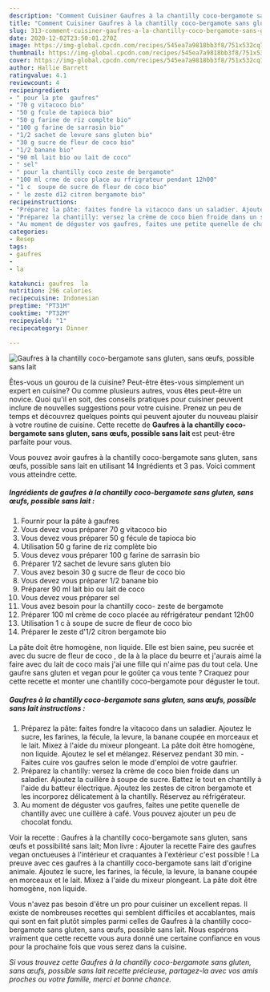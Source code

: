 ```yaml
---
description: "Comment Cuisiner Gaufres à la chantilly coco-bergamote sans gluten, sans œufs, possible sans lait"
title: "Comment Cuisiner Gaufres à la chantilly coco-bergamote sans gluten, sans œufs, possible sans lait"
slug: 313-comment-cuisiner-gaufres-a-la-chantilly-coco-bergamote-sans-gluten-sans-oufs-possible-sans-lait
date: 2020-12-02T23:50:01.270Z
image: https://img-global.cpcdn.com/recipes/545ea7a9818bb3f8/751x532cq70/gaufres-a-la-chantilly-coco-bergamote-sans-gluten-sans-oeufs-possible-sans-lait-photo-principale-de-la-recette.jpg
thumbnail: https://img-global.cpcdn.com/recipes/545ea7a9818bb3f8/751x532cq70/gaufres-a-la-chantilly-coco-bergamote-sans-gluten-sans-oeufs-possible-sans-lait-photo-principale-de-la-recette.jpg
cover: https://img-global.cpcdn.com/recipes/545ea7a9818bb3f8/751x532cq70/gaufres-a-la-chantilly-coco-bergamote-sans-gluten-sans-oeufs-possible-sans-lait-photo-principale-de-la-recette.jpg
author: Hallie Barrett
ratingvalue: 4.1
reviewcount: 4
recipeingredient:
- " pour la pte  gaufres"
- "70 g vitacoco bio"
- "50 g fcule de tapioca bio"
- "50 g farine de riz complte bio"
- "100 g farine de sarrasin bio"
- "1/2 sachet de levure sans gluten bio"
- "30 g sucre de fleur de coco bio"
- "1/2 banane bio"
- "90 ml lait bio ou lait de coco"
- " sel"
- " pour la chantilly coco zeste de bergamote"
- "100 ml crme de coco place au rfrigrateur pendant 12h00"
- "1 c  soupe de sucre de fleur de coco bio"
- " le zeste d12 citron bergamote bio"
recipeinstructions:
- "Préparez la pâte: faites fondre la vitacoco dans un saladier. Ajoutez le sucre, les farines, la fécule, la levure, la banane coupée en morceaux et le lait. Mixez à l&#39;aide du mixeur plongeant. La pâte doit être homogène, non liquide. Ajoutez le sel et mélangez. Réservez pendant 30 min. Faites cuire vos gaufres selon le mode d&#39;emploi de votre gaufrier."
- "Préparez la chantilly: versez la crème de coco bien froide dans un saladier. Ajoutez la cuillère à soupe de sucre. Battez le tout en chantilly à l&#39;aide du batteur électrique. Ajoutez les zestes de citron bergamote et les incorporez délicatement à la chantilly. Réservez au réfrigérateur."
- "Au moment de déguster vos gaufres, faites une petite quenelle de chantilly avec une cuillère à café. Vous pouvez ajouter un peu de chocolat fondu."
categories:
- Resep
tags:
- gaufres
- 
- la

katakunci: gaufres  la 
nutrition: 296 calories
recipecuisine: Indonesian
preptime: "PT31M"
cooktime: "PT32M"
recipeyield: "1"
recipecategory: Dinner

---
```



![Gaufres à la chantilly coco-bergamote sans gluten, sans œufs, possible sans lait](https://img-global.cpcdn.com/recipes/545ea7a9818bb3f8/751x532cq70/gaufres-a-la-chantilly-coco-bergamote-sans-gluten-sans-oeufs-possible-sans-lait-photo-principale-de-la-recette.jpg)

Êtes-vous un gourou de la cuisine? Peut-être êtes-vous simplement un expert en cuisine? Ou comme plusieurs autres, vous êtes peut-être un novice. Quoi qu'il en soit, des conseils pratiques pour cuisiner peuvent inclure de nouvelles suggestions pour votre cuisine. Prenez un peu de temps et découvrez quelques points qui peuvent ajouter du nouveau plaisir à votre routine de cuisine. Cette recette de <strong> Gaufres à la chantilly coco-bergamote sans gluten, sans œufs, possible sans lait </strong> est peut-être parfaite pour vous.

<!--inarticleads1-->

Vous pouvez avoir gaufres à la chantilly coco-bergamote sans gluten, sans œufs, possible sans lait en utilisant 14 Ingrédients et 3 pas. Voici comment vous atteindre cette.

##### Ingrédients de gaufres à la chantilly coco-bergamote sans gluten, sans œufs, possible sans lait :

1. Fournir  pour la pâte à gaufres
1. Vous devez vous préparer 70 g vitacoco bio
1. Vous devez vous préparer 50 g fécule de tapioca bio
1. Utilisation 50 g farine de riz complète bio
1. Vous devez vous préparer 100 g farine de sarrasin bio
1. Préparer 1/2 sachet de levure sans gluten bio
1. Vous avez besoin 30 g sucre de fleur de coco bio
1. Vous devez vous préparer 1/2 banane bio
1. Préparer 90 ml lait bio ou lait de coco
1. Vous devez vous préparer  sel
1. Vous avez besoin  pour la chantilly coco- zeste de bergamote
1. Préparer 100 ml crème de coco placée au réfrigérateur pendant 12h00
1. Utilisation 1 c à soupe de sucre de fleur de coco bio
1. Préparer  le zeste d&#39;1/2 citron bergamote bio


La pâte doit être homogène, non liquide. Elle est bien saine, peu sucrée et avec du sucre de fleur de coco , de la à la place du beurre et j&#39;aurais aimé la faire avec du lait de coco mais j&#39;ai une fille qui n&#39;aime pas du tout cela. Une gaufre sans gluten et vegan pour le goûter ça vous tente ? Craquez pour cette recette et monter une chantilly coco-bergamote pour déguster le tout. 

<!--inarticleads2-->

##### Gaufres à la chantilly coco-bergamote sans gluten, sans œufs, possible sans lait instructions :

1. Préparez la pâte: faites fondre la vitacoco dans un saladier. Ajoutez le sucre, les farines, la fécule, la levure, la banane coupée en morceaux et le lait. Mixez à l&#39;aide du mixeur plongeant. La pâte doit être homogène, non liquide. Ajoutez le sel et mélangez. Réservez pendant 30 min. - Faites cuire vos gaufres selon le mode d&#39;emploi de votre gaufrier.
1. Préparez la chantilly: versez la crème de coco bien froide dans un saladier. Ajoutez la cuillère à soupe de sucre. Battez le tout en chantilly à l&#39;aide du batteur électrique. Ajoutez les zestes de citron bergamote et les incorporez délicatement à la chantilly. Réservez au réfrigérateur.
1. Au moment de déguster vos gaufres, faites une petite quenelle de chantilly avec une cuillère à café. Vous pouvez ajouter un peu de chocolat fondu.


Voir la recette : Gaufres à la chantilly coco-bergamote sans gluten, sans œufs et possibilité sans lait; Mon livre : Ajouter la recette Faire des gaufres vegan onctueuses à l&#39;intérieur et craquantes à l&#39;extérieur c&#39;est possible ! La preuve avec ces gaufres à la chantilly coco-bergamote sans lait d&#39;origine animale. Ajoutez le sucre, les farines, la fécule, la levure, la banane coupée en morceaux et le lait. Mixez à l&#39;aide du mixeur plongeant. La pâte doit être homogène, non liquide. 

<!--inarticleads1-->

<p>
Vous n'avez pas besoin d'être un pro pour cuisiner un excellent repas. Il existe de nombreuses recettes qui semblent difficiles et accablantes, mais qui sont en fait plutôt simples parmi celles de Gaufres à la chantilly coco-bergamote sans gluten, sans œufs, possible sans lait. Nous espérons vraiment que cette recette vous aura donné une certaine confiance en vous pour la prochaine fois que vous serez dans la cuisine.
</p>

<p>
<i>Si vous trouvez cette Gaufres à la chantilly coco-bergamote sans gluten, sans œufs, possible sans lait recette précieuse, partagez-la avec vos amis proches ou votre famille, merci et bonne chance.</i>
</p>

